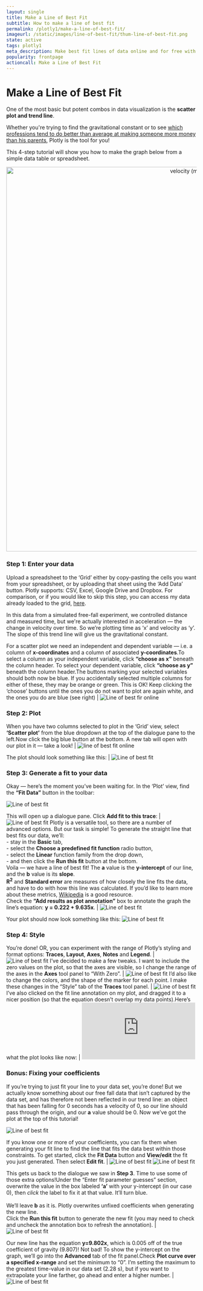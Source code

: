 ```yaml
---
layout: single
title: Make a Line of Best Fit
subtitle: How to make a line of best fit
permalink: /plotly1/make-a-line-of-best-fit/
imageurl: /static/images/line-of-best-fit/thum-line-of-best-fit.png
state: active
tags: plotly1
meta_description: Make best fit lines of data online and for free with Plotly. A step-by-step tutorial of how to make best fit lines and regressions in your web browser with Plotly.
popularity: frontpage
actioncall: Make a Line of Best Fit
---
```


# Make a Line of Best Fit

One of the most basic but potent combos in data visualization is the **scatter plot and trend line**.

Whether you're trying to find the gravitational constant or to see [which professions tend to do better than average at making someone more money than his parents](https://plot.ly/~Vox/6/the-big-picturehousehold-income-during-childhood-vs-income-during-adulthood/), Plotly is the tool for you!

This 4-step tutorial will show you how to make the graph below from a simple data table or spreadsheet.

<div>
    <a href="https://plot.ly/~cimar/37/" target="_blank" title="velocity (m/s) vs time (s)" style="display: block; text-align: center;"><img src="https://plot.ly/~cimar/37.png" alt="velocity (m/s) vs time (s)" style="max-width: 100%;width: 1015px;"  width="1015" onerror="this.onerror=null;this.src='https://plot.ly/404.png';" /></a>
    <script data-plotly="cimar:37" src="https://plot.ly/embed.js" async></script>
</div>


### Step 1: Enter your data

Upload a spreadsheet to the &#8216;Grid&#8217; either by copy-pasting the cells you want from your spreadsheet, or by uploading that sheet using the &#8216;Add Data&#8217; button. Plotly supports: CSV, Excel, Google Drive and Dropbox. For comparison, or if you would like to skip this step, you can access my data already loaded to the grid, [here](https://plot.ly/~cimar/32).

In this data from a simulated free-fall experiment, we controlled distance and measured time, but we're actually interested in acceleration &#8212; the change in velocity over time. So we&#8217;re plotting time as &#8216;x&#8217; and velocity as &#8216;y&#8217;. The slope of this trend line will give us the gravitational constant.

For a scatter plot we need an independent and dependent variable &#8212; i.e. a column of **x-coordinates** and a column of associated **y-coordinates**.To select a column as your independent variable, click **&#8220;choose as x&#8221;** beneath the column header. To select your dependent variable, click **&#8220;choose as y&#8221;** beneath the column header.The buttons marking your selected variables should both now be blue. If you accidentally selected multiple columns for either of these, they may be orange or green. This is OK! Keep clicking the &#8216;choose&#8217; buttons until the ones you do not want to plot are again white, and the ones you do are blue (see right) | ![Line of best fir online](/static/images/line-of-best-fit/step_1_data.png)

### Step 2: Plot

When you have two columns selected to plot in the &#8216;Grid&#8217; view, select **&#8216;Scatter plot&#8217;** from the blue dropdown at the top of the dialogue pane to the left.Now click the big blue button at the bottom. A new tab will open with our plot in it &#8212; take a look! | ![line of best fit online](/static/images/line-of-best-fit/2_dialogue.png)

The plot should look something like this: | ![Line of best fit](/static/images/line-of-best-fit/scatter-plot.png)

### Step 3: Generate a fit to your data

Okay — here&#8217;s the moment you&#8217;ve been waiting for. In the &#8216;Plot&#8217; view, find the **&#8220;Fit Data&#8221;** button in the toolbar:

![Line of best fit](/static/images/line-of-best-fit/3_fit.png)

This will open up a dialogue pane. Click **Add fit to this trace**: | ![Line of best fit](/static/images/line-of-best-fit/3_dialogue.png)
Plotly is a versatile tool, so there are a number of advanced options. But our task is simple! To generate the straight line that best fits our data, we&#8217;ll: <br> - stay in the **Basic** tab, <br> - select the **Choose a predefined fit function** radio button, <br> - select the **Linear** function family from the drop down, <br> - and then click the **Run this fit** button at the bottom. <br> Voila — we have a line of best fit! The **a** value is the **y-intercept** of our line, and the **b** value is its **slope**. <br> **R<sup>2</sup>** and **Standard error** are measures of how closely the line fits the data, and have to do with how this line was calculated. If you&#8217;d like to learn more about these metrics, [Wikipedia](http://en.wikipedia.org/wiki/Linear_regression) is a good resource. <br> Check the **&#8220;Add results as plot annotation&#8221;** box to annotate the graph the line&#8217;s equation: **y = 0.222 + 9.635x**. | ![Line of best fit](/static/images/line-of-best-fit/3_dialogue2.png)

Your plot should now look something like this:
![Line of best fit](http://ec2-54-172-55-46.compute-1.amazonaws.com/wp-content/uploads/2015/01/fits-300x242.png)

### Step 4: Style

You&#8217;re done! OR, you can experiment with the range of Plotly&#8217;s styling and format options: **Traces**, **Layout**, **Axes**, **Notes** and **Legend**. | ![Line of best fit](/static/images/line-of-best-fit/4_axes.png)
I&#8217;ve decided to make a few tweaks. I want to include the zero values on the plot, so that the axes are visible, so I change the range of the axes in the **Axes** tool panel to &#8220;With Zero&#8221;. | ![Line of best fit](/static/images/line-of-best-fit/4_axes.png)
I&#8217;d also like to change the colors, and the shape of the marker for each point. I make these changes in the &#8220;Style&#8221; tab of the **Traces** tool panel. | ![Line of best fit](/static/images/line-of-best-fit/4_style.png)
I&#8217;ve also clicked on the fit line annotation on my plot, and dragged it to a nicer position (so that the equation doesn&#8217;t overlap my data points).Here&#8217;s what the plot looks like now: | ![Line of best fit](https://plot.ly/~cimar/36.pdf)

### Bonus: Fixing your coefficients

If you&#8217;re trying to just fit your line to your data set, you&#8217;re done! But we actually know something about our free fall data that isn&#8217;t captured by the data set, and has therefore not been reflected in our trend line: an object that has been falling for 0 seconds has a velocity of 0, so our line should pass through the origin, and our **a** value should be 0.
Now we&#8217;ve got the plot at the top of this tutorial!

![Line of best fit](https://plot.ly/~cimar/36.png)

If you know one or more of your coefficients, you can fix them when generating your fit line to find the line that fits the data best within those constraints. To get started, click the **Fit Data** button and **View/edit** the fit you just generated. Then select **Edit fit**. | ![Line of best fit](/static/images/line-of-best-fit/bonus_dialogue1.png) ![Line of best fit](/static/images/line-of-best-fit/bonus_dialogue2.png)

This gets us back to the dialogue we saw in **Step 3**. Time to use some of those extra options!Under the &#8220;Enter fit parameter guesses&#8221; section, overwrite the value in the box labeled **&#8216;a&#8217;** with your y-intercept (in our case 0), then <i>click</i> the label to fix it at that value. It&#8217;ll turn blue. <br><br> We&#8217;ll leave **b** as it is. Plotly overwrites unfixed coefficients when generating the new line. <br> Click the **Run this fit** button to generate the new fit (you may need to check and uncheck the annotation box to refresh the annotation). | ![Line of best fit](/static/images/line-of-best-fit/bonus_dialogue3.png)

Our new line has the equation **y=9.802x**, which is 0.005 off of the true coefficient of gravity (9.807)! Not bad! To show the y-intercept on the graph, we&#8217;ll go into the **Advanced** tab of the fit panel.Check **Plot curve over a specified x-range** and set the minimum to &#8220;0&#8221;. I&#8217;m setting the maximum to the greatest time-value in our data set (2.28 s), but if you want to extrapolate your line farther, go ahead and enter a higher number. | ![Line of best fit](/static/images/line-of-best-fit/bonus_dialogue4.png)
